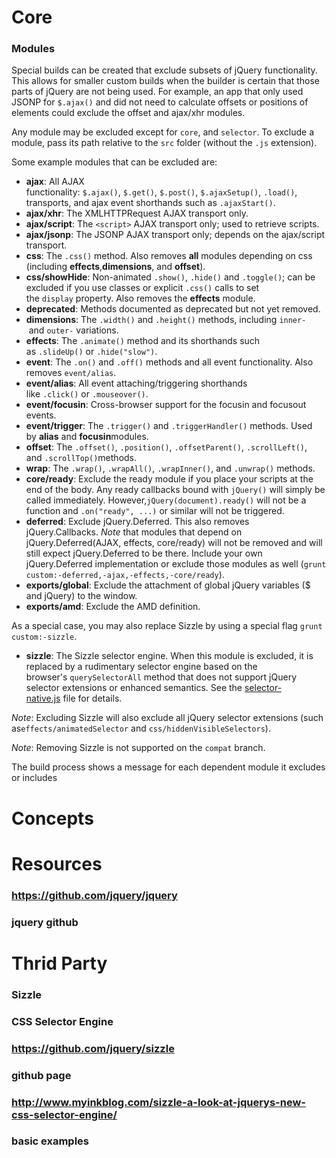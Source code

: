 # Core
### Modules

Special builds can be created that exclude subsets of jQuery functionality. This allows for smaller custom builds when the builder is certain that those parts of jQuery are not being used. For example, an app that only used JSONP for `$.ajax()` and did not need to calculate offsets or positions of elements could exclude the offset and ajax/xhr modules.

Any module may be excluded except for `core`, and `selector`. To exclude a module, pass its path relative to the `src` folder (without the `.js` extension).

Some example modules that can be excluded are:

*   **ajax**: All AJAX functionality: `$.ajax()`, `$.get()`, `$.post()`, `$.ajaxSetup()`, `.load()`, transports, and ajax event shorthands such as `.ajaxStart()`.
*   **ajax/xhr**: The XMLHTTPRequest AJAX transport only.
*   **ajax/script**: The `<script>` AJAX transport only; used to retrieve scripts.
*   **ajax/jsonp**: The JSONP AJAX transport only; depends on the ajax/script transport.
*   **css**: The `.css()` method. Also removes **all** modules depending on css (including **effects**,**dimensions**, and **offset**).
*   **css/showHide**: Non-animated `.show()`, `.hide()` and `.toggle()`; can be excluded if you use classes or explicit `.css()` calls to set the `display` property. Also removes the **effects** module.
*   **deprecated**: Methods documented as deprecated but not yet removed.
*   **dimensions**: The `.width()` and `.height()` methods, including `inner-` and `outer-` variations.
*   **effects**: The `.animate()` method and its shorthands such as `.slideUp()` or `.hide("slow")`.
*   **event**: The `.on()` and `.off()` methods and all event functionality. Also removes `event/alias`.
*   **event/alias**: All event attaching/triggering shorthands like `.click()` or `.mouseover()`.
*   **event/focusin**: Cross-browser support for the focusin and focusout events.
*   **event/trigger**: The `.trigger()` and `.triggerHandler()` methods. Used by **alias** and **focusin**modules.
*   **offset**: The `.offset()`, `.position()`, `.offsetParent()`, `.scrollLeft()`, and `.scrollTop()`methods.
*   **wrap**: The `.wrap()`, `.wrapAll()`, `.wrapInner()`, and `.unwrap()` methods.
*   **core/ready**: Exclude the ready module if you place your scripts at the end of the body. Any ready callbacks bound with `jQuery()` will simply be called immediately. However,`jQuery(document).ready()` will not be a function and `.on("ready", ...)` or similar will not be triggered.
*   **deferred**: Exclude jQuery.Deferred. This also removes jQuery.Callbacks. _Note_ that modules that depend on jQuery.Deferred(AJAX, effects, core/ready) will not be removed and will still expect jQuery.Deferred to be there. Include your own jQuery.Deferred implementation or exclude those modules as well (`grunt custom:-deferred,-ajax,-effects,-core/ready`).
*   **exports/global**: Exclude the attachment of global jQuery variables ($ and jQuery) to the window.
*   **exports/amd**: Exclude the AMD definition.

As a special case, you may also replace Sizzle by using a special flag `grunt custom:-sizzle`.

*   **sizzle**: The Sizzle selector engine. When this module is excluded, it is replaced by a rudimentary selector engine based on the browser's `querySelectorAll` method that does not support jQuery selector extensions or enhanced semantics. See the [selector-native.js](https://github.com/jquery/jquery/blob/master/src/selector-native.js) file for details.

_Note_: Excluding Sizzle will also exclude all jQuery selector extensions (such as`effects/animatedSelector` and `css/hiddenVisibleSelectors`).

_Note_: Removing Sizzle is not supported on the `compat` branch.

The build process shows a message for each dependent module it excludes or includes
# Concepts
# Resources
### https://github.com/jquery/jquery
### jquery github
# Thrid Party
### Sizzle
### CSS Selector Engine
### https://github.com/jquery/sizzle
### github page
### http://www.myinkblog.com/sizzle-a-look-at-jquerys-new-css-selector-engine/
### basic examples

